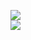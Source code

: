 [![](https://img.shields.io/badge/Made%20With-Github%20Spray-lightgrey.svg?style=for-the-badge&logo=github)](https://github.com/Annihil/github-spray#7645)  
[![](https://i.imgur.com/2DrTn0Z.gif)](https://github.com/Annihil/github-spray)